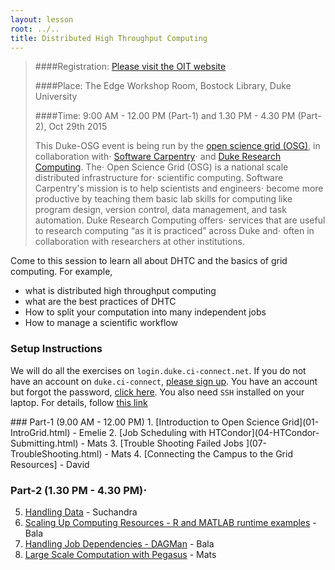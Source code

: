 ```yaml
---
layout: lesson
root: ../..
title: Distributed High Throughput Computing
---
```


>
>####Registration: [Please visit the OIT website ](https://training.oit.duke.edu/enroll/index.php/public_research/show/1377)
>
>####Place: The Edge Workshop Room, Bostock Library, Duke University
>
>####Time: 9:00 AM - 12.00 PM (Part-1) and 1.30 PM - 4.30 PM (Part-2), Oct 29th 2015
>
> This Duke-OSG event is being run by the [open science grid (OSG)](http://opensciencegrid.org/), in collaboration with⋅
> [Software Carpentry](http://software-carpentry.org)⋅
> and <a href="https://rc.duke.edu/author/mdelongduke-edu/">Duke Research Computing</a>.  The⋅
> Open Science Grid (OSG) is a national scale distributed infrastructure for⋅
> scientific computing.  Software Carpentry's mission is to help scientists and engineers⋅
>  become more productive by teaching them basic lab skills for computing
>  like program design, version control, data management, and task automation. Duke Research Computing offers⋅
> services that are useful to research computing “as it is practiced” across Duke and⋅
> often in collaboration with researchers at other institutions.
>



Come to this session to learn all about DHTC and the basics of grid computing. For example, 

*    what is distributed high throughput computing 
*    what are the best practices of DHTC
*    How to split your computation into many independent jobs
*    How to manage a scientific workflow 


### Setup Instructions
 We will do all the exercises on `login.duke.ci-connect.net`.  If you do not have an account on
 `duke.ci-connect`, [please sign up](https://duke.ci-connect.net/signup). You have an account but forgot the 
password, [click here](http://duke.ci-connect.net/password).  You also need 
`SSH` installed on your laptop.  For details, follow [this link](http://swc-osg-workshop.github.io/2015-10-27-duke/setup.html)


<div class="toc" markdown="1">
### Part-1 (9.00 AM - 12.00 PM)
1.  [Introduction to Open Science Grid](01-IntroGrid.html) - Emelie
2.  [Job Scheduling with HTCondor](04-HTCondor-Submitting.html) - Mats
3.  [Trouble Shooting Failed Jobs ](07-TroubleShooting.html) - Mats
4.  [Connecting the Campus to the Grid Resources] - David

### Part-2 (1.30 PM - 4.30 PM)⋅
5.  [Handling Data](05-Stash.html)  - Suchandra
6.  [Scaling Up Computing Resources - R and MATLAB runtime examples](04a-ScalingUp.html) - Bala
7.  [Handling Job Dependencies - DAGMan](06-dagman-namd.html) - Bala 
8.  [Large Scale Computation with  Pegasus](06a-pegasus-namd.html) - Mats

</div>
